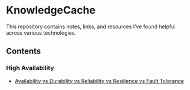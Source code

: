 # KnowledgeCache

This repository contains notes, links, and resources I’ve found helpful across various technologies.

## Contents

### High Availability


- [Availability vs Durability vs Reliability vs Resilience vs Fault Tolerance](HA/availability-durability-reliability-resilience-fault-tolerance.md)